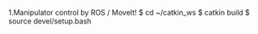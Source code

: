 1.Manipulator control by ROS / MoveIt!
	$ cd ~/catkin_ws
	$ catkin build
	$ source devel/setup.bash
